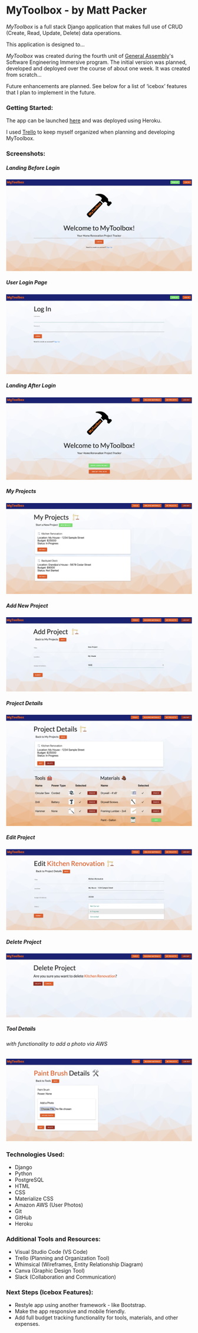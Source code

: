 # MyToolbox - by Matt Packer

*MyToolbox* is a full stack Django application that makes full use of CRUD (Create, Read, Update, Delete) data operations.

This application is designed to...

*MyToolbox* was created during the fourth unit of [General Assembly](https://www.generalassemb.ly)'s Software Engineering Immersive program. The initial version was planned, developed and deployed over the course of about one week. It was created from scratch...

Future enhancements are planned. See below for a list of ‘icebox’ features that I plan to implement in the future.


### Getting Started:
The app can be launched [here](https://mp-mytoolbox.herokuapp.com) and was deployed using Heroku.

I used [Trello](https://trello.com/b/G7p7wgEH/unit-4-mytoolbox#) to keep myself organized when planning and developing MyToolbox.


### Screenshots:

##### Landing Before Login
![Landing Page Before Login](main_app/static/images/ScreenShot_MyToolbox_1_Home.png)

##### User Login Page
![User Login Page](main_app/static/images/ScreenShot_MyToolBox_2_Login.png)

##### Landing After Login
![Landing Page After Login](main_app/static/images/ScreenShot_MyToolbox_3_AfterLoginLanding.png)

##### My Projects
![My Projects](main_app/static/images/ScreenShot_MyToolbox_4_MyProjects.png)

##### Add New Project
![Add New Project](main_app/static/images/ScreenShot_MyToolbox_5_AddNewProject.png)

##### Project Details
![Project Details](main_app/static/images/ScreenShot_MyToolbox_6_ProjectDetails.png)

##### Edit Project
![Edit Project](main_app/static/images/ScreenShot_MyToolbox_7_EditProject.png)

##### Delete Project
![Delete Project](main_app/static/images/ScreenShot_MyToolbox_8_DeleteProject.png)

##### Tool Details
###### with functionality to add a photo via AWS
![Tool Details](main_app/static/images/ScreenShot_MyToolbox_9_ToolDetailsAWS.png)

### Technologies Used:
* Django
* Python
* PostgreSQL
* HTML
* CSS
* Materialize CSS
* Amazon AWS (User Photos)
* Git
* GitHub
* Heroku


### Additional Tools and Resources:
* Visual Studio Code (VS Code)
* Trello (Planning and Organization Tool)
* Whimsical (Wireframes, Entity Relationship Diagram)
* Canva (Graphic Design Tool)
* Slack (Collaboration and Communication)


### Next Steps (Icebox Features):
* Restyle app using another framework - like Bootstrap.
* Make the app responsive and mobile friendly.
* Add full budget tracking functionality for tools, materials, and other expenses.
